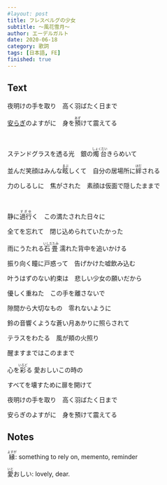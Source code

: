```yaml
---
#layout: post
title: フレスベルグの少女
subtitle: ～風花雪月～
author: エーデルガルト
date: 2020-06-18
category: 歌詞
tags: [日本語, FE]
finished: true
---
```


## Text

夜明けの手を取り　高く羽ばたく日まで

[安らぎ](https://jisho.org/word/安らぎ)のよすがに　身を<ruby>預<rt>あず</rt></ruby>けて震えてる

<br>

ステンドグラスを透る光　銀の<ruby>燭台<rt>しょくだい</rt></ruby>きらめいて

並んだ笑顔はみんな<ruby>眩<rt>まぶ</rt></ruby>しくて　自分の居場所に<ruby>絆<rt>ほだ</rt></ruby>される

力のしるしに　焦がされた　素顔は仮面で隠したままで

<br>

静に<ruby>過行<rt>すぎゆ</rt></ruby>く　この満たされた日々に

全てを忘れて　閉じ込められていたかった



雨にうたれる<ruby>石畳<rt>いしだたみ</rt></ruby> 濡れた背中を追いかける

振り向く瞳に戸惑って　告げかけた嘘飲み込む

叶うはずのない約束は　悲しい少女の願いだから

優しく重ねた　この手を離さないで

隙間から大切なもの　零れないように



鈴の音響くような蒼い月あかりに照らされて　

テラスをわたる　風が頬の火照り

醒ますまではこのままで



心を<ruby>彩<rt>いろど</rt></ruby>る 愛おしいこの時の

すべてを壊すために扉を開けて

夜明けの手を取り　高く羽ばたく日まで

安らぎのよすがに　身を預けて震えてる



## Notes
<ruby>縁<rt>よすが</rt></ruby>: something to rely on, memento, reminder

<ruby>愛<rt>いと</rt></ruby>おしい: lovely, dear.